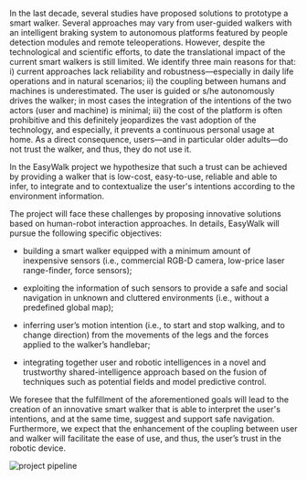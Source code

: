 In the last decade, several studies have proposed solutions to prototype a smart walker. Several approaches may vary from user-guided walkers with an intelligent braking system to autonomous platforms featured by people detection modules and remote teleoperations. However, despite the technological and scientific efforts, to date the translational impact of the current smart walkers is still limited. We identify three main reasons for that: i) current approaches lack reliability and robustness—especially in daily life operations and in natural scenarios; ii) the coupling between humans and machines is underestimated. The user is guided or s/he autonomously drives the walker; in most cases the integration of the intentions of the two actors (user and machine) is minimal; iii) the cost of the platform is often prohibitive and this definitely jeopardizes the vast adoption of the technology, and especially, it prevents a continuous personal usage at home. As a direct consequence, users—and in particular older adults—do not trust the walker, and thus, they do not use it.


In the EasyWalk project we hypothesize that such a trust can be achieved by providing a walker that is low-cost, easy-to-use, reliable and able to infer, to integrate and to contextualize the user's intentions according to the environment information.


The project will face these challenges by proposing innovative solutions based on human-robot interaction approaches. In details, EasyWalk will pursue the following specific objectives:

* building a smart walker equipped with a minimum amount of inexpensive sensors (i.e., commercial RGB-D camera, low-price laser range-finder, force sensors);

* exploiting the information of such sensors to provide a safe and social navigation in unknown and cluttered environments (i.e., without a predefined global map);

* inferring user’s motion intention (i.e., to start and stop walking, and to change direction) from the movements of the legs and the forces applied to the walker’s handlebar;

* integrating together user and robotic intelligences in a novel and trustworthy shared-intelligence approach based on the fusion of techniques such as potential fields and model predictive control.


We foresee that the fulfillment of the aforementioned goals will lead to the creation of an innovative smart walker that is able to interpret the user's intentions, and at the same time, suggest and support safe navigation. Furthermore, we expect that the enhancement of the coupling between user and walker will facilitate the ease of use, and thus, the user’s trust in the robotic device.

![project pipeline](https://lh5.googleusercontent.com/JgH7gDo9Vry4xHv5lEG_FuXsv8RjGln-MGWR34QHEoBGJI8-73dPrSNcSdGnu9dHUx7Z-ZgyNrS9TLTacBYvPIPfb6VjXZ0Q_cP8I0y56DgKQOqra7vEU1S0J28sfaEwhg=w1280)

